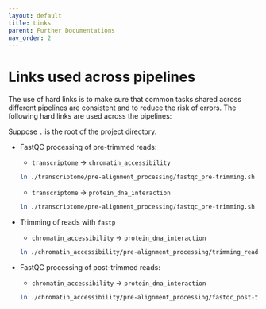 ```yaml
---
layout: default
title: Links
parent: Further Documentations
nav_order: 2
---
```


# Links used across pipelines

The use of hard links is to make sure that common tasks shared across
different pipelines are consistent and to reduce the risk of errors. The
following hard links are used across the pipelines:

Suppose `.` is the root of the project directory.

- FastQC processing of pre-trimmed reads: 
  
  - `transcriptome` -> `chromatin_accessibility`
  
  ```bash
  ln ./transcriptome/pre-alignment_processing/fastqc_pre-trimming.sh ./chromatin_accessibility/pre-alignment_processing/fastqc_pre-trimming.sh
  ```
  - `transcriptome` -> `protein_dna_interaction`
  
  ```bash
  ln ./transcriptome/pre-alignment_processing/fastqc_pre-trimming.sh ./protein_dna_interaction/pre-alignment_processing/fastqc_pre-trimming.sh
  ```

- Trimming of reads with `fastp`

  - `chromatin_accessibility` -> `protein_dna_interaction`
  
  ```bash
  ln ./chromatin_accessibility/pre-alignment_processing/trimming_reads.sh ./protein_dna_interaction/pre-alignment_processing/trimming_reads.sh
  ```

- FastQC processing of post-trimmed reads: 
  
  - `chromatin_accessibility` -> `protein_dna_interaction`
  
  ```bash
  ln ./chromatin_accessibility/pre-alignment_processing/fastqc_post-trimming.sh ./protein_dna_interaction/pre-alignment_processing/fastqc_post-trimming.sh
  ```
